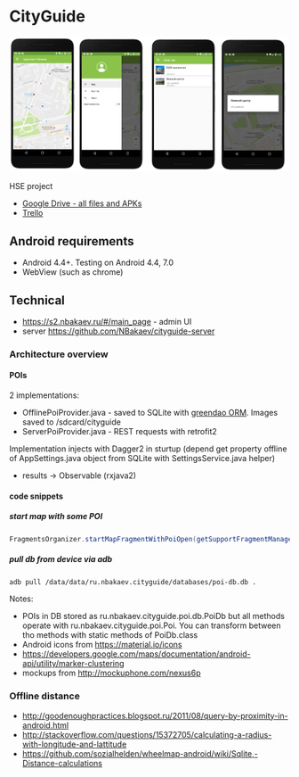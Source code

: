 # CityGuide

 ![](https://github.com/NBakaev/binary/raw/master/cityguide/all.png)

HSE project

 - [Google Drive - all files and APKs](https://drive.google.com/open?id=0BzCXhxh5Y3--WlVnV2JOZDdpVzg)
 - [Trello](https://trello.com/b/CvkJB18L/hse-cityguide)

## Android requirements
 - Android 4.4+. Testing on Android 4.4, 7.0
 - WebView (such as chrome)

## Technical
 - https://s2.nbakaev.ru/#/main_page - admin UI
 - server https://github.com/NBakaev/cityguide-server
 
### Architecture overview

#### POIs

2 implementations:

 - OfflinePoiProvider.java - saved to SQLite with [greendao ORM](http://greenrobot.org/greendao/documentation/). Images saved to /sdcard/cityguide
 - ServerPoiProvider.java - REST requests with retrofit2

Implementation injects with Dagger2 in sturtup (depend get property offline of AppSettings.java object from SQLite with SettingsService.java helper)

 - results -> Observable (rxjava2)
 

#### code snippets

##### start map with some POI
```java
FragmentsOrganizer.startMapFragmentWithPoiOpen(getSupportFragmentManager(), poiId);
```

##### pull db from device via adb
`adb pull /data/data/ru.nbakaev.cityguide/databases/poi-db.db .`

Notes:
 - POIs in DB stored as ru.nbakaev.cityguide.poi.db.PoiDb but all methods operate with ru.nbakaev.cityguide.poi.Poi. You can transform between tho methods with static methods of PoiDb.class
 - Android icons from https://material.io/icons
 - https://developers.google.com/maps/documentation/android-api/utility/marker-clustering
 - mockups from http://mockuphone.com/nexus6p

### Offline distance
 - http://goodenoughpractices.blogspot.ru/2011/08/query-by-proximity-in-android.html
 - http://stackoverflow.com/questions/15372705/calculating-a-radius-with-longitude-and-lattitude
 - https://github.com/sozialhelden/wheelmap-android/wiki/Sqlite,-Distance-calculations
